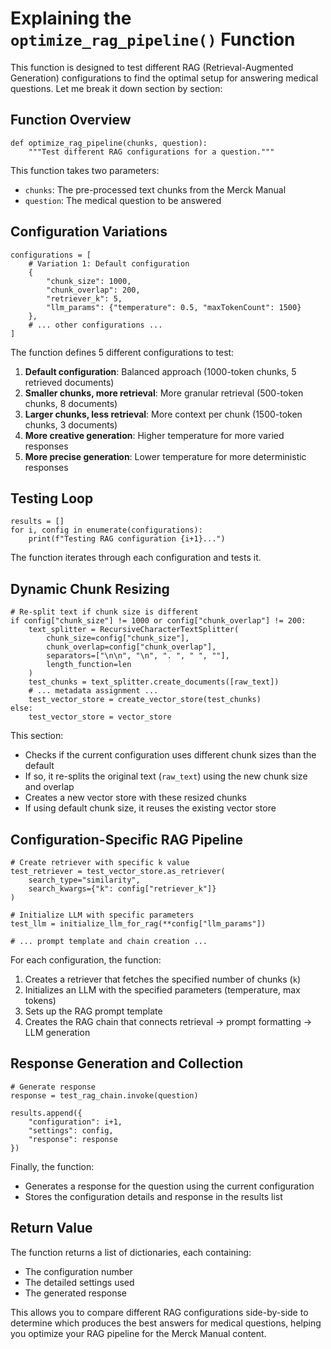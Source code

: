 



# Explaining the `optimize_rag_pipeline()` Function

This function is designed to test different RAG (Retrieval-Augmented Generation) configurations to find the optimal setup for answering medical questions. Let me break it down section by section:

## Function Overview

```language=python
def optimize_rag_pipeline(chunks, question):
    """Test different RAG configurations for a question."""
```

This function takes two parameters:
- `chunks`: The pre-processed text chunks from the Merck Manual
- `question`: The medical question to be answered

## Configuration Variations

```language=python
configurations = [
    # Variation 1: Default configuration
    {
        "chunk_size": 1000,
        "chunk_overlap": 200,
        "retriever_k": 5,
        "llm_params": {"temperature": 0.5, "maxTokenCount": 1500}
    },
    # ... other configurations ...
]
```

The function defines 5 different configurations to test:
1. **Default configuration**: Balanced approach (1000-token chunks, 5 retrieved documents)
2. **Smaller chunks, more retrieval**: More granular retrieval (500-token chunks, 8 documents)
3. **Larger chunks, less retrieval**: More context per chunk (1500-token chunks, 3 documents)
4. **More creative generation**: Higher temperature for more varied responses
5. **More precise generation**: Lower temperature for more deterministic responses

## Testing Loop

```language=python
results = []
for i, config in enumerate(configurations):
    print(f"Testing RAG configuration {i+1}...")
```

The function iterates through each configuration and tests it.

## Dynamic Chunk Resizing

```language=python
# Re-split text if chunk size is different
if config["chunk_size"] != 1000 or config["chunk_overlap"] != 200:
    text_splitter = RecursiveCharacterTextSplitter(
        chunk_size=config["chunk_size"],
        chunk_overlap=config["chunk_overlap"],
        separators=["\n\n", "\n", ". ", " ", ""],
        length_function=len
    )
    test_chunks = text_splitter.create_documents([raw_text])
    # ... metadata assignment ...
    test_vector_store = create_vector_store(test_chunks)
else:
    test_vector_store = vector_store
```

This section:
- Checks if the current configuration uses different chunk sizes than the default
- If so, it re-splits the original text (`raw_text`) using the new chunk size and overlap
- Creates a new vector store with these resized chunks
- If using default chunk size, it reuses the existing vector store

## Configuration-Specific RAG Pipeline

```language=python
# Create retriever with specific k value
test_retriever = test_vector_store.as_retriever(
    search_type="similarity",
    search_kwargs={"k": config["retriever_k"]}
)

# Initialize LLM with specific parameters
test_llm = initialize_llm_for_rag(**config["llm_params"])

# ... prompt template and chain creation ...
```

For each configuration, the function:
1. Creates a retriever that fetches the specified number of chunks (`k`)
2. Initializes an LLM with the specified parameters (temperature, max tokens)
3. Sets up the RAG prompt template
4. Creates the RAG chain that connects retrieval → prompt formatting → LLM generation

## Response Generation and Collection

```language=python
# Generate response
response = test_rag_chain.invoke(question)

results.append({
    "configuration": i+1,
    "settings": config,
    "response": response
})
```

Finally, the function:
- Generates a response for the question using the current configuration
- Stores the configuration details and response in the results list

## Return Value

The function returns a list of dictionaries, each containing:
- The configuration number
- The detailed settings used
- The generated response

This allows you to compare different RAG configurations side-by-side to determine which produces the best answers for medical questions, helping you optimize your RAG pipeline for the Merck Manual content.
